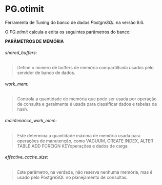 # PG.otimit
Ferramenta de Tuning do banco de dados *PostgreSQL* na versão 9.6. 

O *PG.otimit* calcula e edita os seguintes parâmetros do banco: 

**PARÂMETROS DE MEMÓRIA**

###### shared_buffers: 
> Define o número de buffers de memória compartilhada usados ​​pelo servidor de banco de dados.

###### work_mem: 
> Controla a quantidade de memória que pode ser usada por operação de consulta e geralmente é usada para classificar dados e tabelas de hash.

###### maintenance_work_mem: 
> Este determina a quantidade máxima de memória usada para operações de manutenção, como VACUUM, CREATE INDEX, ALTER TABLE ADD FOREIGN  KEYoperações e dados de carga.

###### effective_cache_size: 
> Este parâmetro, na verdade, não reserva nenhuma memória, mas é usado pelo PostgreSQL no planejamento de consultas. 
